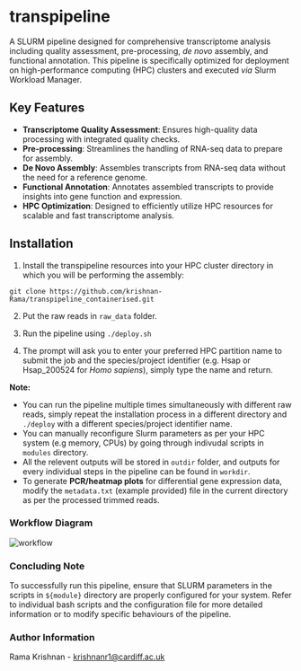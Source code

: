# transpipeline
A SLURM pipeline designed for comprehensive transcriptome analysis including quality assessment, pre-processing, _de novo_ assembly, and functional annotation. This pipeline is specifically optimized for deployment on high-performance computing (HPC) clusters and executed _via_ Slurm Workload Manager.

## Key Features

- **Transcriptome Quality Assessment**: Ensures high-quality data processing with integrated quality checks.
- **Pre-processing**: Streamlines the handling of RNA-seq data to prepare for assembly.
- **De Novo Assembly**: Assembles transcripts from RNA-seq data without the need for a reference genome.
- **Functional Annotation**: Annotates assembled transcripts to provide insights into gene function and expression.
- **HPC Optimization**: Designed to efficiently utilize HPC resources for scalable and fast transcriptome analysis.


## Installation

1. Install the transpipeline resources into your HPC cluster directory in which you will be performing the assembly:  

```
git clone https://github.com/krishnan-Rama/transpipeline_containerised.git
```

2. Put the raw reads in `raw_data` folder.  

3. Run the pipeline using `./deploy.sh`  

4. The prompt will ask you to enter your preferred HPC partition name to submit the job and the species/project identifier (e.g. Hsap or Hsap_200524 for _Homo sapiens_), simply type the name and return.

 **Note:** 
- You can run the pipeline multiple times simultaneously with different raw reads, simply repeat the installation process in a different directory and `./deploy` with a different species/project identifier name.
- You can manually reconfigure Slurm parameters as per your HPC system (e.g memory, CPUs) by going through indivudal scripts in `modules` directory.  
- All the relevent outputs will be stored in `outdir` folder, and outputs for every individual steps in the pipeline can be found in `workdir`.
- To generate **PCR/heatmap plots** for differential gene expression data, modify the `metadata.txt` (example provided) file in the current directory as per the processed trimmed reads.

### Workflow Diagram
![workflow](https://github.com/krishnan-Rama/transpipeline_containerised/assets/104147619/892ae381-69b3-45e8-a485-ccd50cf1794a)


### Concluding Note

To successfully run this pipeline, ensure that SLURM parameters in the scripts in `${module}` directory are properly configured for your system. Refer to individual bash scripts and the configuration file for more detailed information or to modify specific behaviours of the pipeline.

### Author Information

Rama Krishnan - krishnanr1@cardiff.ac.uk
